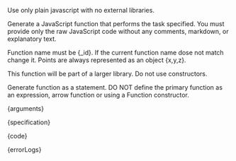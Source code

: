 Use only plain javascript with no external libraries.

Generate a JavaScript function that performs the task specified. You must provide only the raw JavaScript code without any comments, markdown, or explanatory text.

Function name must be {_id}. If the current function name dose not match change it. Points are always represented as an object {x,y,z}.

This function will be part of a larger library.
Do not use constructors. 

Generate function as a statement. DO NOT define the primary function as an expression, arrow function or using a Function constructor.


{arguments}

{specification}

{code}

{errorLogs}